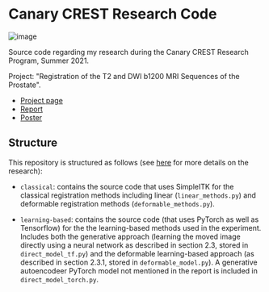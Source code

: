 # Canary CREST Research Code

![image](https://user-images.githubusercontent.com/57341225/147578592-132b7529-2281-42e1-8589-c5e9eaee27fa.png)

Source code regarding my research during the Canary CREST Research Program, Summer 2021. 

Project: "Registration of the T2 and DWI b1200 MRI Sequences of the Prostate". 

- [Project page](https://rosikand.github.io/research/canary.html) 
- [Report](https://rosikand.github.io/files/canary-paper.pdf) 
- [Poster](https://rosikand.github.io/files/canary-poster.pdf) 


## Structure

This repository is structured as follows (see [here](https://rosikand.github.io/research/canary.html) for more details on the research): 

- `classical`: contains the source code that uses SimpleITK for the classical registration methods including linear (`linear_methods.py`) and deformable registration methods (`deformable_methods.py`). 

- `learning-based`: contains the source code (that uses PyTorch as well as Tensorflow) for the the learning-based methods used in the experiment. Includes both the generative approach (learning the moved image directly using a neural network as described in section 2.3, stored in `direct_model_tf.py`) and the deformable learning-based approach (as described in section 2.3.1, stored in `deformable_model.py`). A generative autoencodeer PyTorch model not mentioned in the report is included in `direct_model_torch.py`. 


